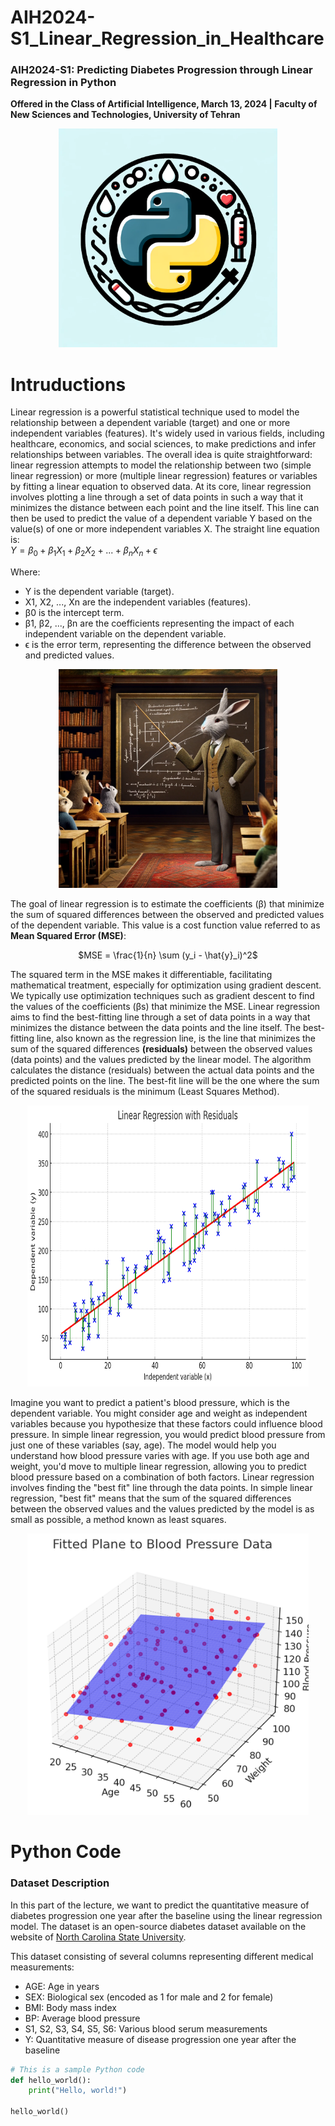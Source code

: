 # AIH2024-S1_Linear_Regression_in_Healthcare
### AIH2024-S1: Predicting Diabetes Progression through Linear Regression in Python 
**Offered in the Class of Artificial Intelligence, March 13, 2024 | Faculty of New Sciences and Technologies, University of Tehran**

<div align="center">
<img src="Python.png" alt="Alt text" width="350" height="350">
</div>


# Intruductions
Linear regression is a powerful statistical technique used to model the relationship between a dependent variable (target) and one or more independent variables (features). It's widely used in various fields, including healthcare, economics, and social sciences, to make predictions and infer relationships between variables. The overall idea is quite straightforward: linear regression attempts to model the relationship between two (simple linear regression) or more (multiple linear regression) features or variables by fitting a linear equation to observed data. At its core, linear regression involves plotting a line through a set of data points in such a way that it minimizes the distance between each point and the line itself. This line can then be used to predict the value of a dependent variable Y based on the value(s) of one or more independent variables X. The straight line equation is:  
$`Y = \beta_0 + \beta_1X_1 + \beta_2X_2 + ... + \beta_nX_n + \epsilon`$

Where:
- Y is the dependent variable (target).
- X1, X2, ..., Xn are the independent variables (features).
- β0 is the intercept term.
- β1, β2, ..., βn are the coefficients representing the impact of each independent variable on the dependent variable.
- ϵ is the error term, representing the difference between the observed and predicted values.

<div align="center">
<img src="images/Rabbit.webp" alt="Alt text" width="350" height="350">
</div>

The goal of linear regression is to estimate the coefficients (β) that minimize the sum of squared differences between the observed and predicted values of the dependent variable. This value is a cost function value referred to as **Mean Squared Error (MSE)**:
<p align="center">
$MSE = \frac{1}{n} \sum (y_i - \hat{y}_i)^2$  
</p>

The squared term in the MSE makes it differentiable, facilitating mathematical treatment, especially for optimization using gradient descent. We typically use optimization techniques such as gradient descent to find the values of the coefficients (βs) that minimize the MSE. Linear regression aims to find the best-fitting line through a set of data points in a way that minimizes the distance between the data points and the line itself. The best-fitting line, also known as the regression line, is the line that minimizes the sum of the squared differences **(residuals)** between the observed values (data points) and the values predicted by the linear model. The algorithm calculates the distance (residuals) between the actual data points and the predicted points on the line. The best-fit line will be the one where the sum of the squared residuals is the minimum (Least Squares Method).

<div align="center">
<img src="Residuals.png" alt="Alt text" width="450" height="450">
</div>

Imagine you want to predict a patient's blood pressure, which is the dependent variable. You might consider age and weight as independent variables because you hypothesize that these factors could influence blood pressure. In simple linear regression, you would predict blood pressure from just one of these variables (say, age). The model would help you understand how blood pressure varies with age. If you use both age and weight, you'd move to multiple linear regression, allowing you to predict blood pressure based on a combination of both factors. Linear regression involves finding the "best fit" line through the data points. In simple linear regression, "best fit" means that the sum of the squared differences between the observed values and the values predicted by the model is as small as possible, a method known as least squares.

<div align="center">
<img src="Plane fitted.png" alt="Alt text" width="450" height="450">
</div>

# Python Code
### Dataset Description
In this part of the lecture, we want to predict the quantitative measure of diabetes progression one year after the baseline using the linear regression model. The dataset is an open-source diabetes dataset available on the website of [North Carolina State University](https://www4.stat.ncsu.edu/~boos/var.select/diabetes.tab.txt). 

This dataset consisting of several columns representing different medical measurements:

- AGE: Age in years
- SEX: Biological sex (encoded as 1 for male and 2 for female)
- BMI: Body mass index
- BP: Average blood pressure
- S1, S2, S3, S4, S5, S6: Various blood serum measurements
- Y: Quantitative measure of disease progression one year after the baseline

```python
# This is a sample Python code
def hello_world():
    print("Hello, world!")

hello_world()
```


